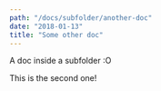 ```yaml
---
path: "/docs/subfolder/another-doc"
date: "2018-01-13"
title: "Some other doc"
---
```


A doc inside a subfolder :O

This is the second one!